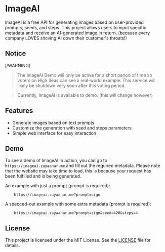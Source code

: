 # ImageAI

ImageAI is a free API for generating images based on user-provided prompts, seeds, and steps. This project allows users to input specific metadata and receive an AI-generated image in return.
(because every company LOVES shoving AI down their customer's throats!)

## Notice

[!WARNING]
> The ImageAI Demo will only be active for a short period of time so voters on High Seas can see a real-world example.
> This service will likely be shutdown very soon after this voting period.

> Currently, ImageAI is available to demo. (this will change however)

## Features

- Generate images based on text prompts
- Customize the generation with seed and steps parameters
- Simple web interface for easy interaction

## Demo

To see a demo of ImageAI in action, you can go to `https://imageai.zayaanar.me` and fill out the required metadata.
Please note that the website may take time to load, this is because your request has been fulfilled and is being generated.

An example with just a prompt (prompt is required):
```
    https://imageai.zayaanar.me?prompt=sign
```

A specced-out example with some extra metadata (prompt is required):
```
    https://imageai.zayaanar.me?prompt=sign&seed=420&steps=4
```

## License

This project is licensed under the MIT License. See the [LICENSE](LICENSE) file for details.
